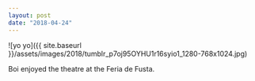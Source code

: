 ```yaml
---
layout: post
date: "2018-04-24"
---
```


![yo yo]({{ site.baseurl }}/assets/images/2018/tumblr_p7oj95OYHU1r16syio1_1280-768x1024.jpg)

Boi enjoyed the theatre at the Feria de Fusta.
